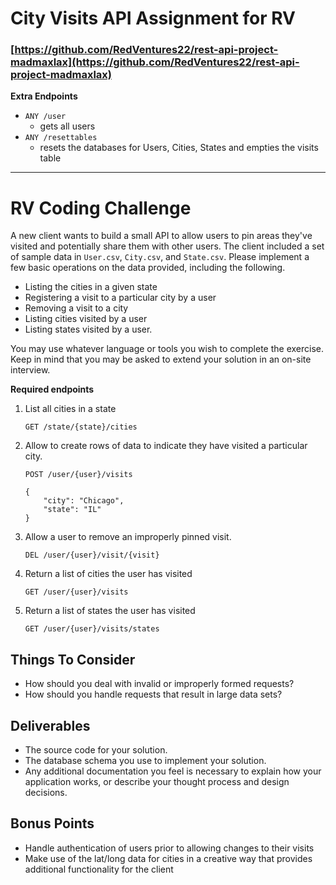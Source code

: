 City Visits API Assignment for RV 
=================


### [https://github.com/RedVentures22/rest-api-project-madmaxlax](https://github.com/RedVentures22/rest-api-project-madmaxlax)

**Extra Endpoints**

 - `ANY /user`
   - gets all users 
 - `ANY /resettables`
   - resets the databases for Users, Cities, States and empties the visits table


------

# RV Coding Challenge

A new client wants to build a small API to allow users to pin areas they've visited and potentially share them with other users. The client included a set of sample data in `User.csv`, `City.csv`, and `State.csv`. Please implement a few basic operations on the data provided, including the following.

 - Listing the cities in a given state
 - Registering a visit to a particular city by a user
 - Removing a visit to a city
 - Listing cities visited by a user
 - Listing states visited by a user.  

You may use whatever language or tools you wish to complete the exercise.  Keep in mind that you may be asked to extend your solution in an on-site interview.


**Required endpoints**

1. List all cities in a state

	`GET /state/{state}/cities`
 
2. Allow to create rows of data to indicate they have visited a particular city.

	`POST /user/{user}/visits`

	```
	{
		"city": "Chicago",
		"state": "IL"
	}
	```
	
3. Allow a user to remove an improperly pinned visit.

	`DEL /user/{user}/visit/{visit}`

4. Return a list of cities the user has visited

	`GET /user/{user}/visits`
	
5. Return a list of states the user has visited

	`GET /user/{user}/visits/states`


## Things To Consider

- How should you deal with invalid or improperly formed requests?
- How should you handle requests that result in large data sets?


## Deliverables

- The source code for your solution.
- The database schema you use to implement your solution.
- Any additional documentation you feel is necessary to explain how your application works, or describe your thought process and design decisions.


## Bonus Points

- Handle authentication of users prior to allowing changes to their visits
- Make use of the lat/long data for cities in a creative way that provides additional functionality for the client


